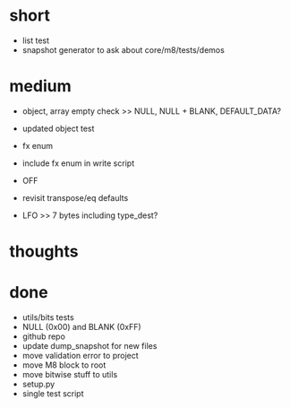 # short

- list test
- snapshot generator to ask about core/m8/tests/demos

# medium

- object, array empty check >> NULL, NULL + BLANK, DEFAULT_DATA?
- updated object test

- fx enum
- include fx enum in write script

- OFF
- revisit transpose/eq defaults
- LFO >> 7 bytes including type_dest?

# thoughts

# done

- utils/bits tests
- NULL (0x00) and BLANK (0xFF)
- github repo
- update dump_snapshot for new files
- move validation error to project
- move M8 block to root
- move bitwise stuff to utils
- setup.py
- single test script

